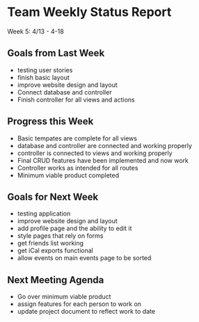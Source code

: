 # Team Weekly Status Report

Week 5: 4/13 - 4-18

## Goals from Last Week

* testing user stories
* finish basic layout
* improve website design and layout
* Connect database and controller
* Finish controller for all views and actions

## Progress this Week

* Basic tempates are complete for all views
* database and controller are connected and working properly
* controller is connected to views and working properly
* Final CRUD features have been implemented and now work
* Controller works as intended for all routes
* Minimum viable product completed

## Goals for Next Week

* testing application
* improve website design and layout
* add profile page and the ability to edit it
* style pages that rely on forms
* get friends list working
* get iCal exports functional
* allow events on main events page to be sorted

## Next Meeting Agenda

* Go over minimum viable product
* assign features for each person to work on
* update project document to reflect work to date
